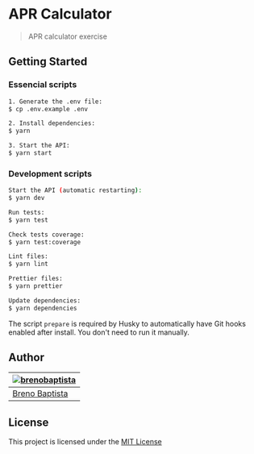 # APR Calculator

> APR calculator exercise

## Getting Started

### Essencial scripts

```sh
1. Generate the .env file:
$ cp .env.example .env

2. Install dependencies:
$ yarn

3. Start the API:
$ yarn start
```

### Development scripts

```sh
Start the API (automatic restarting):
$ yarn dev

Run tests:
$ yarn test

Check tests coverage:
$ yarn test:coverage

Lint files:
$ yarn lint

Prettier files:
$ yarn prettier

Update dependencies:
$ yarn dependencies
```

The script `prepare` is required by Husky to automatically have Git hooks enabled after install. You don't need to run it manually.

## Author

| [![brenobaptista](https://avatars1.githubusercontent.com/u/47641641?s=120&v=4)](https://github.com/brenobaptista) |
| ----------------------------------------------------------------------------------------------------------------- |
| [Breno Baptista](https://github.com/brenobaptista)                                                                |

## License

This project is licensed under the [MIT License](/LICENSE)
